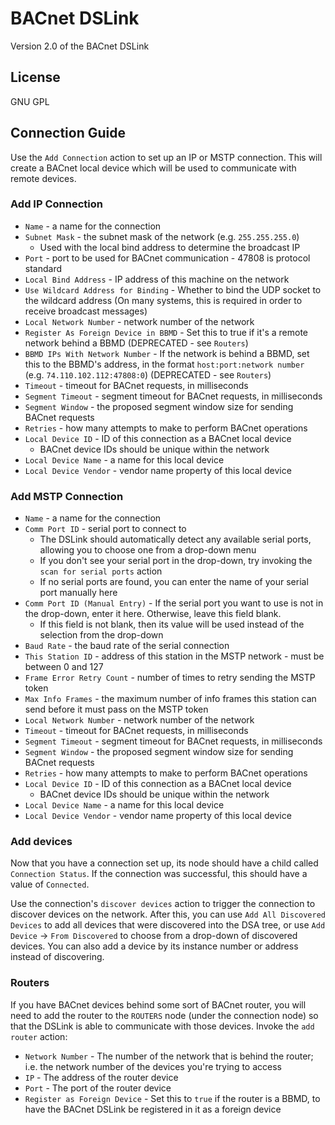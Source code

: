 # BACnet DSLink

Version 2.0 of the BACnet DSLink

## License

GNU GPL

## Connection Guide

Use the `Add Connection` action to set up an IP or MSTP connection. This will create a BACnet local device which will be used to communicate with remote devices.

### Add IP Connection
 - `Name` - a name for the connection
 - `Subnet Mask` - the subnet mask of the network (e.g. `255.255.255.0`)
	 - Used with the local bind address to determine the broadcast IP
 - `Port` - port to be used for BACnet communication - 47808 is protocol standard
 - `Local Bind Address` - IP address of this machine on the network
 - `Use Wildcard Address for Binding` - Whether to bind the UDP socket to the wildcard address (On many systems, this is required in order to receive broadcast messages)
 - `Local Network Number` - network number of the network
 - `Register As Foreign Device in BBMD` - Set this to true if it's a remote network behind a BBMD (DEPRECATED - see `Routers`)
 - `BBMD IPs With Network Number` - If the network is behind a BBMD, set this to the BBMD's address, in the format `host:port:network number` (e.g. `74.110.102.112:47808:0`) (DEPRECATED - see `Routers`)
 - `Timeout` - timeout for BACnet requests, in milliseconds
 - `Segment Timeout` - segment timeout for BACnet requests, in milliseconds
 - `Segment Window` - the proposed segment window size for sending BACnet requests
 - `Retries` - how many attempts to make to perform BACnet operations
 - `Local Device ID` - ID of this connection as a BACnet local device
	 - BACnet device IDs should be unique within the network
 - `Local Device Name` - a name for this local device
 - `Local Device Vendor` - vendor name property of this local device

### Add MSTP Connection
 - `Name` - a name for the connection
 - `Comm Port ID` - serial port to connect to
	 - The DSLink should automatically detect any available serial ports, allowing you to choose one from a drop-down menu
	 - If you don't see your serial port in the drop-down, try invoking the `scan for serial ports` action
	 - If no serial ports are found, you can enter the name of your serial port manually here
 - `Comm Port ID (Manual Entry)` - If the serial port you want to use is not in the drop-down, enter it here. Otherwise, leave this field blank.
	 - If this field is not blank, then its value will be used instead of the selection from the drop-down
 - `Baud Rate` - the baud rate of the serial connection 
 - `This Station ID` - address of this station in the MSTP network - must be between 0 and 127
 - `Frame Error Retry Count` - number of times to retry sending the MSTP token
 - `Max Info Frames` - the maximum number of info frames this station can send before it must pass on the MSTP token
 - `Local Network Number` - network number of the network
 - `Timeout` - timeout for BACnet requests, in milliseconds
 - `Segment Timeout` - segment timeout for BACnet requests, in milliseconds
 - `Segment Window` - the proposed segment window size for sending BACnet requests
 - `Retries` - how many attempts to make to perform BACnet operations
 - `Local Device ID` - ID of this connection as a BACnet local device
	 - BACnet device IDs should be unique within the network
 - `Local Device Name` - a name for this local device
 - `Local Device Vendor` - vendor name property of this local device

### Add devices
Now that you have a connection set up, its node should have a child called `Connection Status`. If the connection was successful, this should have a value of `Connected`.

Use the connection's `discover devices` action to trigger the connection to discover devices on the network. After this, you can use `Add All Discovered Devices` to add all devices that were discovered into the DSA tree, or use `Add Device` -> `From Discovered` to choose from a drop-down of discovered devices. You can also add a device by its instance number or address instead of discovering.

### Routers
If you have BACnet devices behind some sort of BACnet router, you will need to add the router to the `ROUTERS` node (under the connection node) so that the DSLink is able to communicate with those devices. Invoke the `add router` action:
 - `Network Number` - The number of the network that is behind the router; i.e. the network number of the devices you're trying to access
 - `IP` - The address of the router device
 - `Port` - The port of the router device
 - `Register as Foreign Device` - Set this to `true` if the router is a BBMD, to have the BACnet DSLink be registered in it as a foreign device
